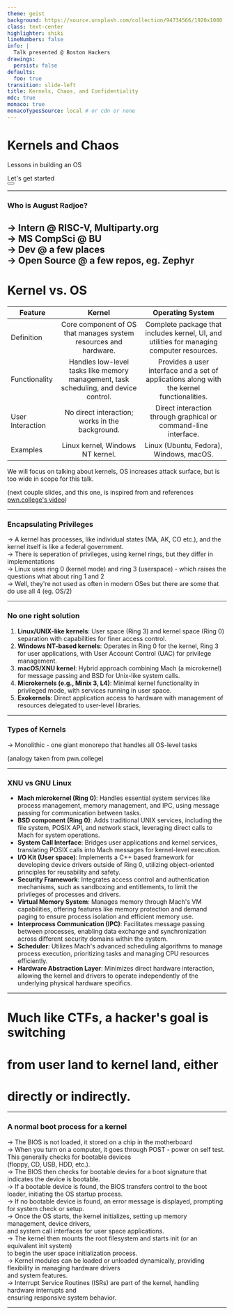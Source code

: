 ```yaml
---
theme: geist
background: https://source.unsplash.com/collection/94734566/1920x1080
class: text-center
highlighter: shiki
lineNumbers: false
info: |
  Talk presented @ Boston Hackers
drawings:
  persist: false
defaults:
  foo: true
transition: slide-left
title: Kernels, Chaos, and Confidentiality
mdc: true
monaco: true
monacoTypesSource: local # or cdn or none
---
```

# Kernels and Chaos

Lessons in building an OS

<div class="pt-12">
  <span @click="$slidev.nav.next" class="px-2 py-1 rounded cursor-pointer" hover="bg-white bg-opacity-10">
    Let's get started <carbon:arrow-right class="inline"/>
  </span>
</div>

<div class="abs-br m-6 flex gap-2">
  <button @click="$slidev.nav.openInEditor()" title="Open in Editor" class="text-xl slidev-icon-btn opacity-50 !border-none !hover:text-white">
    <carbon:edit />
  </button>
  <a href="https://github.com/slidevjs/slidev" target="_blank" alt="GitHub" title="Open in GitHub"
    class="text-xl slidev-icon-btn opacity-50 !border-none !hover:text-white">
    <carbon-logo-github />
  </a>
</div>

---

### Who is August Radjoe?
&rarr; Intern @ RISC-V, Multiparty.org<br>
&rarr; MS CompSci @ BU <br>
&rarr; Dev @ a few places <br>
&rarr; Open Source @ a few repos, eg. Zephyr
--------------------

# Kernel vs. OS
| Feature        | Kernel           | Operating System  |
| -------------- |:----------------:| :----------------:|
| Definition     | Core component of OS that manages system resources and hardware. | Complete package that includes kernel, UI, and utilities for managing computer resources. |
| Functionality  | Handles low-level tasks like memory management, task scheduling, and device control. | Provides a user interface and a set of applications along with the kernel functionalities. |
| User Interaction| No direct interaction; works in the background. | Direct interaction through graphical or command-line interface. |
| Examples       | Linux kernel, Windows NT kernel. | Linux (Ubuntu, Fedora), Windows, macOS. |

We will focus on talking about kernels, OS increases attack surface, but is too wide in scope for this talk.

(next couple slides, and this one, is inspired from and references [pwn.college's video](https://www.youtube.com/watch?v=j0I2AakUAxk&list=PL-ymxv0nOtqowTpJEW4XTiGQYx6iwa6og))

---

### Encapsulating Privileges

&rarr; A kernel has processes, like individual states (MA, AK, CO etc.), and the kernel itself is like a federal government. <br>
&rarr; There is seperation of privileges, using kernel rings, but they differ in implementations <br>
&rarr; Linux uses ring 0 (kernel mode) and ring 3 (userspace) - which raises the questions what about ring 1 and 2 <br>
&rarr; Well, they're not used as often in modern OSes but there are some that do use all 4 (eg. OS/2)

---

### No one right solution
1. **Linux/UNIX-like kernels**: User space (Ring 3) and kernel space (Ring 0) separation with capabilities for finer access control.
2. **Windows NT-based kernels**: Operates in Ring 0 for the kernel, Ring 3 for user applications, with User Account Control (UAC) for privilege management.
3. **macOS/XNU kernel**: Hybrid approach combining Mach (a microkernel) for message passing and BSD for Unix-like system calls.
4. **Microkernels (e.g., Minix 3, L4)**: Minimal kernel functionality in privileged mode, with services running in user space.
5. **Exokernels**: Direct application access to hardware with management of resources delegated to user-level libraries.

---

### Types of Kernels

&rarr; Monolithic - one giant monorepo that handles all OS-level tasks


(analogy taken from pwn.college)

---

### XNU vs GNU Linux

- **Mach microkernel (Ring 0)**: Handles essential system services like process management, memory management, and IPC, using message passing for communication between tasks.
- **BSD component (Ring 0)**: Adds traditional UNIX services, including the file system, POSIX API, and network stack, leveraging direct calls to Mach for system operations.
- **System Call Interface**: Bridges user applications and kernel services, translating POSIX calls into Mach messages for kernel-level execution.
- **I/O Kit (User space)**: Implements a C++ based framework for developing device drivers outside of Ring 0, utilizing object-oriented principles for reusability and safety.
- **Security Framework**: Integrates access control and authentication mechanisms, such as sandboxing and entitlements, to limit the privileges of processes and drivers.
- **Virtual Memory System**: Manages memory through Mach's VM capabilities, offering features like memory protection and demand paging to ensure process isolation and efficient memory use.
- **Interprocess Communication (IPC)**: Facilitates message passing between processes, enabling data exchange and synchronization across different security domains within the system.
- **Scheduler**: Utilizes Mach's advanced scheduling algorithms to manage process execution, prioritizing tasks and managing CPU resources efficiently.
- **Hardware Abstraction Layer**: Minimizes direct hardware interaction, allowing the kernel and drivers to operate independently of the underlying physical hardware specifics.

---

# Much like CTFs, a hacker's goal is switching
# from user land to kernel land, either 
# directly or indirectly.

--- 

### A normal boot process for a kernel

&rarr; The BIOS is not loaded, it stored on a chip in the motherboard <br>
&rarr; When you turn on a computer, it goes through 
POST - power on self test. This generally checks for bootable devices<br>
(floppy, CD, USB, HDD, etc.).  <br>
&rarr; The BIOS then checks for bootable devies for a boot signature that indicates the device is bootable. <br>
&rarr; If a bootable device is found, the BIOS transfers control to the boot loader, initiating the OS startup process. <br>
&rarr; If no bootable device is found, an error message is displayed, prompting for system check or setup. <br>
&rarr; Once the OS starts, the kernel initializes, setting up memory management, device drivers, <br>and system call interfaces for user space applications. <br>
&rarr; The kernel then mounts the root filesystem and starts init (or an equivalent init system) <br>to begin the user space initialization process. <br>
&rarr; Kernel modules can be loaded or unloaded dynamically, providing flexibility in managing hardware drivers <br>and system features. <br>
&rarr; Interrupt Service Routines (ISRs) are part of the kernel, handling hardware interrupts and<br> ensuring responsive system behavior. <br>

---
